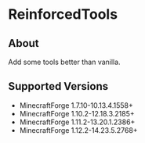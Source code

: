 # ReinforcedTools

## About
Add some tools better than vanilla.

## Supported Versions
- MinecraftForge 1.7.10-10.13.4.1558+
- MinecraftForge 1.10.2-12.18.3.2185+
- MinecraftForge 1.11.2-13.20.1.2386+
- MinecraftForge 1.12.2-14.23.5.2768+